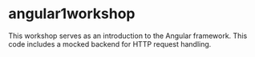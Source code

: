 # angular1workshop
This workshop serves as an introduction to the Angular framework. This code includes a mocked backend for HTTP request handling.
